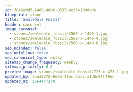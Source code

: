 ```yaml
---
id: f842e9d5-2460-4896-8535-4c954109dade
blueprint: stone
title: 'Swaledale Fossil'
header: carousel
image_carousel:
  - stones/swaledale_fossil/2560-x-1440-1.jpg
  - stones/swaledale_fossil/2560-x-1440-4.jpg
  - stones/swaledale_fossil/2560-x-1440-6.jpg
seo_noindex: false
seo_nofollow: false
seo_canonical_type: entry
sitemap_change_frequency: weekly
sitemap_priority: 0.5
preview_image: stones/swaledale_fossil/723-x-473-1.jpg
updated_by: 7aa39372-66e3-4fec-baec-a1d8c0fff9ec
updated_at: 1664447270
---
```

